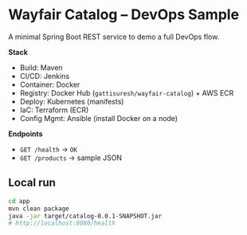 # Wayfair Catalog – DevOps Sample

A minimal Spring Boot REST service to demo a full DevOps flow.

**Stack**
- Build: Maven
- CI/CD: Jenkins
- Container: Docker
- Registry: Docker Hub (`gattisuresh/wayfair-catalog`) + AWS ECR
- Deploy: Kubernetes (manifests)
- IaC: Terraform (ECR)
- Config Mgmt: Ansible (install Docker on a node)

**Endpoints**
- `GET /health` -> `OK`
- `GET /products` -> sample JSON

## Local run
```bash
cd app
mvn clean package
java -jar target/catalog-0.0.1-SNAPSHOT.jar
# http://localhost:8080/health
